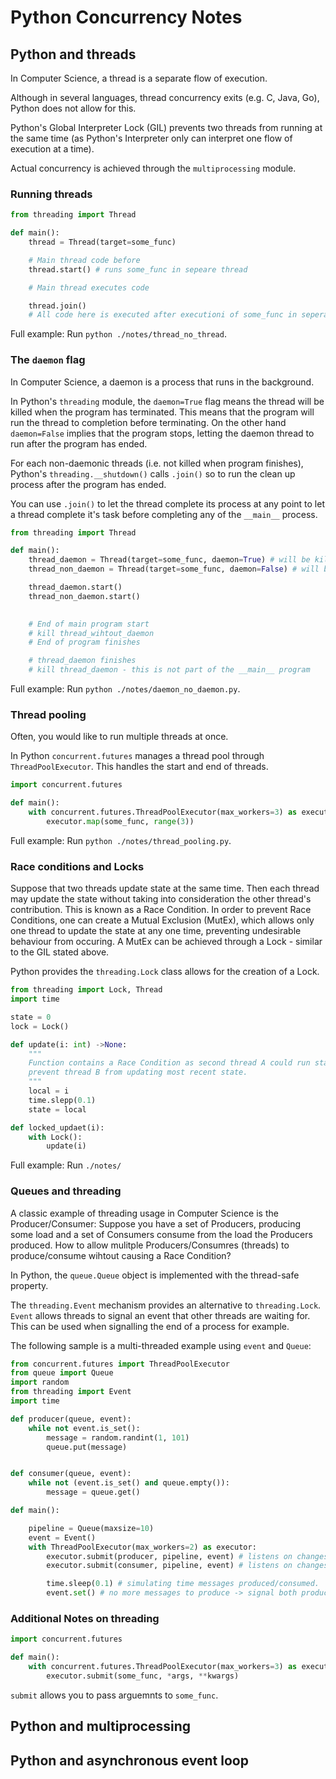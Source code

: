 # Python Concurrency Notes

## Python and threads

In Computer Science, a thread is a separate flow of execution.

Although in several languages, thread concurrency exits (e.g. C, Java, Go), Python does not allow for this. 

Python's Global Interpreter Lock (GIL) prevents two threads from running at the same time (as Python's Interpreter only can interpret one flow of execution at a time).

Actual concurrency is achieved through the `multiprocessing` module.

### Running threads

```py
from threading import Thread

def main():
    thread = Thread(target=some_func)

    # Main thread code before
    thread.start() # runs some_func in sepeare thread

    # Main thread executes code

    thread.join()
    # All code here is executed after executioni of some_func in seperate thread
```
Full example: Run `python ./notes/thread_no_thread`.


### The `daemon` flag

In Computer Science, a daemon is a process that runs in the background.

In Python's `threading` module, the `daemon=True` flag means the thread will be killed when the program has terminated. This means that the program will run the thread to completion before terminating. On the other hand `daemon=False` implies that the program stops, letting the daemon thread to run after the program has ended.

For each non-daemonic threads (i.e. not killed when program finishes), Python's `threading.__shutdown()` calls `.join()` so to run the clean up process after the program has ended.

You can use `.join()` to let the thread complete its process at any point to let a thread complete it's task before completing any of the `__main__` process.

```py
from threading import Thread

def main():
    thread_daemon = Thread(target=some_func, daemon=True) # will be killed at the latest when main program terminates
    thread_non_daemon = Thread(target=some_func, daemon=False) # will be killed after main program terminates

    thread_daemon.start()
    thread_non_daemon.start()

    
    # End of main program start
    # kill thread_wihtout_daemon
    # End of program finishes

    # thread_daemon finishes
    # kill thread_daemon - this is not part of the __main__ program
```
Full example: Run `python ./notes/daemon_no_daemon.py`.


### Thread pooling

Often, you would like to run multiple threads at once. 

In Python `concurrent.futures` manages a thread pool through `ThreadPoolExecutor`. This handles the start and end of threads.

```py
import concurrent.futures

def main():
    with concurrent.futures.ThreadPoolExecutor(max_workers=3) as executor:
        executor.map(some_func, range(3))

```
Full example: Run `python ./notes/thread_pooling.py`.


### Race conditions and Locks

Suppose that two threads update state at the same time. Then each thread may update the state without taking into consideration the other thread's contribution. 
This is known as a Race Condition. 
In order to prevent Race Conditions, one can create a Mutual Exclusion (MutEx), which allows only one thread to update the state at any one time, preventing undesirable behaviour from occuring. A MutEx can be achieved through a Lock - similar to the GIL stated above.

Python provides the `threading.Lock` class allows for the creation of a Lock.

```py
from threading import Lock, Thread
import time

state = 0
lock = Lock()

def update(i: int) ->None:
    """
    Function contains a Race Condition as second thread A could run state=local while thread B sleeps, 
    prevent thread B from updating most recent state.
    """
    local = i
    time.slepp(0.1)
    state = local

def locked_updaet(i):
    with Lock():
        update(i)

```
Full example: Run `./notes/`



### Queues and threading

A classic example of threading usage in Computer Science is the Producer/Consumer: Suppose you have a set of Producers, producing some load and a set of Consumers consume from the load the Producers produced. How to allow mulitple Producers/Consumres (threads) to produce/consume wihtout causing a Race Condition?

In Python, the `queue.Queue` object is implemented with the thread-safe property.

The `threading.Event` mechanism provides an alternative to `threading.Lock`. `Event` allows threads to signal an event that other threads are waiting for. This can be used when signalling the end of a process for example.

The following sample is a multi-threaded example using `event` and  `Queue`:

```py
from concurrent.futures import ThreadPoolExecutor
from queue import Queue
import random
from threading import Event
import time

def producer(queue, event):
    while not event.is_set():
        message = random.randint(1, 101)
        queue.put(message)


def consumer(queue, event):
    while not (event.is_set() and queue.empty()):
        message = queue.get()

def main():

    pipeline = Queue(maxsize=10)
    event = Event()
    with ThreadPoolExecutor(max_workers=2) as executor:
        executor.submit(producer, pipeline, event) # listens on changes of state of event
        executor.submit(consumer, pipeline, event) # listens on changes of state of event

        time.sleep(0.1) # simulating time messages produced/consumed.
        event.set() # no more messages to produce -> signal both producers and consumers.

```

### Additional Notes on threading


```py
import concurrent.futures

def main():
    with concurrent.futures.ThreadPoolExecutor(max_workers=3) as executor:
        executor.submit(some_func, *args, **kwargs)

```
`submit` allows you to pass arguemnts to `some_func`.


## Python and multiprocessing

## Python and asynchronous event loop


